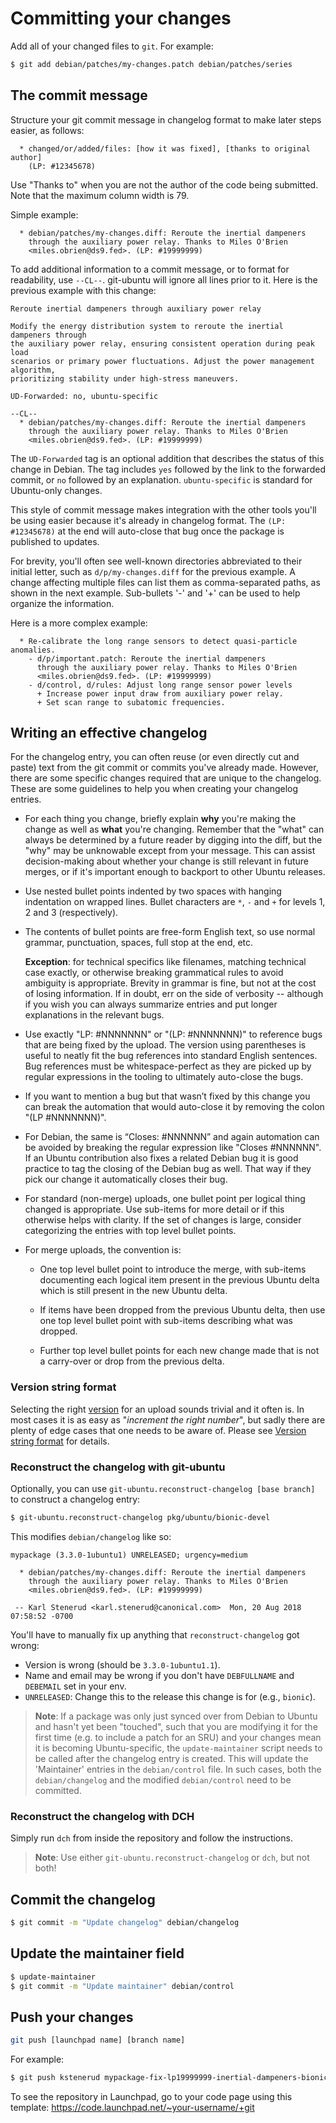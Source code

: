 # Committing your changes

Add all of your changed files to `git`. For example:

```bash
$ git add debian/patches/my-changes.patch debian/patches/series
```

## The commit message

Structure your git commit message in changelog format to make later steps
easier, as follows:

```text
  * changed/or/added/files: [how it was fixed], [thanks to original author]
    (LP: #12345678)
```

Use "Thanks to" when you are not the author of the code being submitted. Note
that the maximum column width is 79.

Simple example:

```text
  * debian/patches/my-changes.diff: Reroute the inertial dampeners
    through the auxiliary power relay. Thanks to Miles O'Brien
    <miles.obrien@ds9.fed>. (LP: #19999999)
```

To add additional information to a commit message, or to format for readability, use `--CL--`. git-ubuntu will ignore all lines prior to it. Here is the previous example with this change:

```text
Reroute inertial dampeners through auxiliary power relay

Modify the energy distribution system to reroute the inertial dampeners through
the auxiliary power relay, ensuring consistent operation during peak load
scenarios or primary power fluctuations. Adjust the power management algorithm,
prioritizing stability under high-stress maneuvers.

UD-Forwarded: no, ubuntu-specific

--CL--
  * debian/patches/my-changes.diff: Reroute the inertial dampeners
    through the auxiliary power relay. Thanks to Miles O'Brien
    <miles.obrien@ds9.fed>. (LP: #19999999)
```

The `UD-Forwarded` tag is an optional addition that describes the status of this change in Debian. The tag includes `yes` followed by the link to the forwarded commit, or `no` followed by an explanation. `ubuntu-specific` is standard for Ubuntu-only changes.

This style of commit message makes integration with the other tools you'll be
using easier because it's already in changelog format. The `(LP: #12345678)` at
the end will auto-close that bug once the package is published to updates.

For brevity, you'll often see well-known directories abbreviated to their
initial letter, such as `d/p/my-changes.diff` for the previous example. A
change affecting multiple files can list them as comma-separated paths, as
shown in the next example. Sub-bullets '-' and '+' can be used to help organize
the information.

Here is a more complex example:

```text
  * Re-calibrate the long range sensors to detect quasi-particle anomalies.
    - d/p/important.patch: Reroute the inertial dampeners
      through the auxiliary power relay. Thanks to Miles O'Brien
      <miles.obrien@ds9.fed>. (LP: #19999999)
    - d/control, d/rules: Adjust long range sensor power levels
      + Increase power input draw from auxiliary power relay.
      + Set scan range to subatomic frequencies.
```


## Writing an effective changelog

For the changelog entry, you can often reuse (or even directly cut and paste)
text from the git commit or commits you've already made. However, there are
some specific changes required that are unique to the changelog. These are some
guidelines to help you when creating your changelog entries.

* For each thing you change, briefly explain **why** you're making the change as
  well as **what** you're changing. Remember that the "what" can always be
  determined by a future reader by digging into the diff, but the "why" may be
  unknowable except from your message. This can assist decision-making about
  whether your change is still relevant in future merges, or if it's important
  enough to backport to other Ubuntu releases.

* Use nested bullet points indented by two spaces with hanging indentation on
  wrapped lines. Bullet characters are `*`, `-` and `+` for levels 1, 2 and 3 
  (respectively).

* The contents of bullet points are free-form English text, so use normal
  grammar, punctuation, spaces, full stop at the end, etc.
  
  **Exception**: for technical specifics like filenames, matching technical
  case exactly, or otherwise breaking grammatical rules to avoid ambiguity is
  appropriate. Brevity in grammar is fine, but not at the cost of losing
  information. If in doubt, err on the side of verbosity -- although if you
  wish you can always summarize entries and put longer explanations in the
  relevant bugs.

* Use exactly "LP: #NNNNNNN" or "(LP: #NNNNNNN)" to reference bugs that are
  being fixed by the upload. The version using parentheses is useful to neatly
  fit the bug references into standard English sentences. Bug references must
  be whitespace-perfect as they are picked up by regular expressions in the
  tooling to ultimately auto-close the bugs.

* If you want to mention a bug but that wasn’t fixed by this change you can
  break the automation that would auto-close it by removing the colon
  "(LP #NNNNNNN)".

* For Debian, the same is “Closes: #NNNNNN” and again automation can be
  avoided by breaking the regular expression like "Closes #NNNNNN". If an
  Ubuntu contribution also fixes a related Debian bug it is good practice to
  tag the closing of the Debian bug as well. That way if they pick our change
  it automatically closes their bug.

* For standard (non-merge) uploads, one bullet point per logical thing changed
  is appropriate. Use sub-items for more detail or if this otherwise helps
  with clarity. If the set of changes is large, consider categorizing the
  entries with top level bullet points.

* For merge uploads, the convention is:

  - One top level bullet point to introduce the merge, with sub-items
    documenting each logical item present in the previous Ubuntu delta which
    is still present in the new Ubuntu delta.

  - If items have been dropped from the previous Ubuntu delta, then use one top
    level bullet point with sub-items describing what was dropped.

  - Further top level bullet points for each new change made that is not a
    carry-over or drop from the previous delta.


### Version string format

Selecting the right [version](https://manpages.ubuntu.com/manpages/man7/deb-version.7.html)
for an upload sounds trivial and it often is. In most cases it is as easy as
"_increment the right number_", but sadly there are plenty of edge cases that
one needs to be aware of.
Please see [Version string format](VersionStrings.md) for details.

### Reconstruct the changelog with git-ubuntu

Optionally, you can use `git-ubuntu.reconstruct-changelog [base branch]` to construct a changelog entry:

```bash
$ git-ubuntu.reconstruct-changelog pkg/ubuntu/bionic-devel
```

This modifies `debian/changelog` like so:

```text
mypackage (3.3.0-1ubuntu1) UNRELEASED; urgency=medium

  * debian/patches/my-changes.diff: Reroute the inertial dampeners
    through the auxiliary power relay. Thanks to Miles O'Brien
    <miles.obrien@ds9.fed>. (LP: #19999999)

 -- Karl Stenerud <karl.stenerud@canonical.com>  Mon, 20 Aug 2018 07:58:52 -0700
```

You'll have to manually fix up anything that `reconstruct-changelog` got wrong:

* Version is wrong (should be `3.3.0-1ubuntu1.1`).
* Name and email may be wrong if you don't have `DEBFULLNAME` and `DEBEMAIL`
  set in your env.
* `UNRELEASED`: Change this to the release this change is for (e.g., `bionic`).

> **Note**:
> If a package was only just synced over from Debian to Ubuntu and hasn't yet
> been "touched", such that you are modifying it for the first time (e.g. to
> include a patch for an SRU) and your changes mean it is becoming
> Ubuntu-specific, the `update-maintainer` script needs to be called after the
> changelog entry is created. This will update the 'Maintainer' entries in the
> `debian/control` file. In such cases, both the `debian/changelog` and the
> modified `debian/control` need to be committed. 


### Reconstruct the changelog with DCH

Simply run `dch` from inside the repository and follow the instructions.

> **Note**:
> Use either `git-ubuntu.reconstruct-changelog` or `dch`, but not both!


## Commit the changelog

```bash
$ git commit -m "Update changelog" debian/changelog
```


## Update the maintainer field


```bash
$ update-maintainer
$ git commit -m "Update maintainer" debian/control
```


## Push your changes

```bash
git push [launchpad name] [branch name]
```

For example:

```bash
$ git push kstenerud mypackage-fix-lp19999999-inertial-dampeners-bionic
```

To see the repository in Launchpad, go to your code page using this template:
https://code.launchpad.net/~your-username/+git
